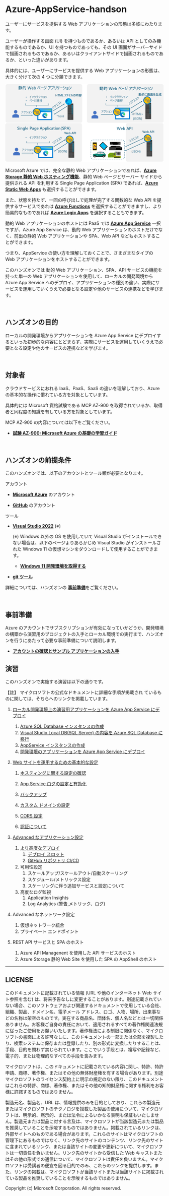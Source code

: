 # Azure-AppService-handson
ユーザーにサービスを提供する Web アプリケーションの形態は多岐にわたります。

ユーザーが操作する画面 (UI) を持つものであるか、あるいは API としてのみ機能するものであるか、UI を持つものであっても、その UI 画面がサーバーサイドで描画されるものであるか、あるいはクライアントサイドで描画されるものであるか、といった違いがあります。

具体的には、ユーザーにサービスを提供する Web アプリケーションの形態は、大きく分けて次の 4 つに分類できます。

![Web アプリケーションの 4 形態](images/23fourTypeOf_WebApps.png)

Microsoft Azure では、完全な静的 Web アプリケーションであれば、[**Azure Storage 静的 Web ホスティング機能**](https://learn.microsoft.com/ja-jp/azure/storage/blobs/storage-blob-static-website-how-to?tabs=azure-portal)、静的 Web ページとサーバー サイドから提供される API を利用する Single Page Application (SPA) であれば、[**Azure Static Web Apps**](https://learn.microsoft.com/ja-jp/azure/static-web-apps/overview) も選択することができます。

また、状態を持たず、一回の呼び出しで処理が完了する関数的な Web API を提供するサービスであれは [**Azure Functions**](https://learn.microsoft.com/ja-jp/azure/azure-functions/functions-proxies) を選択することができますし、より簡易的なものであれば [**Azure Logic Apps**](https://learn.microsoft.com/ja-jp/azure/connectors/connectors-native-reqres?tabs=consumption) を選択することもできます。

動的 Web アプリケーションのホストには PaaS では [**Azure App Service**](https://learn.microsoft.com/ja-jp/azure/app-service) 一択ですが、Azure App Service は、動的 Web アプリケーションのホストだけでなく、前出の静的 Web アプリケーションや SPA、Web API などもホストすることができます。

つまり、AppService の使い方を理解しておくことで、さまざまなタイプの Web アプリケーションをホストすることができます。

このハンズオンでは 動的 Web アプリケーション、SPA、API サービスの機能を持った単一の Web アプリケーションを使用して、ローカルの開発環境から Azure App Service へのデプロイ、アプリケーションの種別の違い、実際にサービスを運用していくうえで必要となる設定や他のサービスの連携などを学びます。

<br>

## ハンズオンの目的

ローカルの開発環境からアプリケーションを Azure App Service にデプロイするといった初歩的な内容にとどまらず、実際にサービスを運用していくうえで必要となる設定や他のサービスの連携などを学びます。

<br>

## 対象者

クラウドサービスにおれる IaaS、PaaS、SaaS の違いを理解しており、Azure の基本的な操作に慣れている方を対象としています。

具体的には Microsoft 資格試験である MCP AZ-900 を取得されているか、取得者と同程度の知識を有している方を対象としています。

 MCP AZ-900 の内容については以下をご覧ください。

 * [**試験 AZ-900: Microsoft Azure の基礎の学習ガイド**](https://learn.microsoft.com/ja-jp/credentials/certifications/resources/study-guides/az-900)

<br>

## ハンズオンの前提条件

このハンズオンでは、以下のアカウントとツール類が必要となります。

アカウント

- [**Microsoft Azure**](https://docs.microsoft.com/ja-jp/dotnet/azure/create-azure-account) のアカウント 
     
- [**GitHub**](https://github.com/join) のアカウント

ツール

- [**Visual Studio 2022**](https://visualstudio.microsoft.com/ja/downloads/) (※)

    (※) Windows 以外の OS を使用していて Visual Studio がインストールできない場合は、以下のページよりあらかじめ Visual Studio がインストールされた Windows 11 の仮想マシンをダウンロードして使用することができます。

    * [**Windows 11 開発環境を取得する**](https://developer.microsoft.com/ja-jp/windows/downloads/virtual-machines/)


- [**git ツール**](https://git-scm.com/downloads)

詳細については、ハンズオンの [**事前準備**](preparation.md)をご覧ください。

<br>

## 事前準備

Azure のアカウントでサブスクリプションが有効になっていかどうか、開発環境の構築から演習用のプロジェクトの入手とローカル環境での実行まで、ハンズオンを行うにあたって必要な事前準備について説明します。

* [**アカウントの確認とサンプル アプリケーションの入手**](preparation.md)


## 演習

このハンズオンで実施する演習は以下の通りです。

【註】 マイクロソフトの公式なドキュメントに詳細な手順が掲載され
ているものに関しては、そちらへのリンクを掲載しています。

1. [ローカル開発環境上の演習用アプリケーションを Azure App Service にデプロイ](ex01.md)
    1. [Azure SQL Database インスタンスの作成](ex01.md#%E3%82%BF%E3%82%B9%E3%82%AF-1-azure-sql-database-%E3%82%A4%E3%83%B3%E3%82%B9%E3%82%BF%E3%83%B3%E3%82%B9%E3%81%AE%E4%BD%9C%E6%88%90)
    2. [Visual Studio Local DB(SQL Server) の内容を Azure SQL Database に移行](ex01.md#%E3%82%BF%E3%82%B9%E3%82%AF-2-visual-studio-%E9%96%8B%E7%99%BA%E7%94%A8%E3%83%87%E3%83%BC%E3%82%BF%E3%83%99%E3%83%BC%E3%82%B9%E3%81%AE%E5%86%85%E5%AE%B9%E3%82%92-azure-sql-database-%E3%81%AB%E7%A7%BB%E8%A1%8C)
    3. [AppService インスタンスの作成](ex01.md#%E3%82%BF%E3%82%B9%E3%82%AF-3-appservice-%E3%82%A4%E3%83%B3%E3%82%B9%E3%82%BF%E3%83%B3%E3%82%B9%E3%81%AE%E4%BD%9C%E6%88%90)
    4. [開発環境のアプリケーションを Azure App Service にデプロイ](ex01.md#%E3%82%BF%E3%82%B9%E3%82%AF-4-appservice-%E3%81%AB%E3%82%A2%E3%83%97%E3%83%AA%E3%82%B1%E3%83%BC%E3%82%B7%E3%83%A7%E3%83%B3%E3%82%92%E3%83%87%E3%83%97%E3%83%AD%E3%82%A4)

2. [Web サイトを運用するための基本的な設定](ex02.md)
    1. [ホスティングに関する設定の確認](ex02.md#%E3%82%BF%E3%82%B9%E3%82%AF-1--%E3%83%9B%E3%82%B9%E3%83%86%E3%82%A3%E3%83%B3%E3%82%B0%E3%81%AB%E9%96%A2%E3%81%99%E3%82%8B%E8%A8%AD%E5%AE%9A%E3%81%AE%E7%A2%BA%E8%AA%8D)

    2. [App Service ログの設定と有効化](ex02.md#%E3%82%BF%E3%82%B9%E3%82%AF-2--app-service-%E3%83%AD%E3%82%B0%E3%81%AE%E8%A8%AD%E5%AE%9A%E3%81%A8%E6%9C%89%E5%8A%B9%E5%8C%96)
    3. [バックアップ](ex02.md#%E3%82%BF%E3%82%B9%E3%82%AF-3--%E3%83%90%E3%83%83%E3%82%AF%E3%82%A2%E3%83%83%E3%83%97)
    4. [カスタム ドメインの設定](ex02.md#%E3%82%BF%E3%82%B9%E3%82%AF-4--%E3%82%AB%E3%82%B9%E3%82%BF%E3%83%A0-%E3%83%89%E3%83%A1%E3%82%A4%E3%83%B3%E3%81%AE%E8%A8%AD%E5%AE%9A)
    5. [CORS 設定](ex02.md#%E3%82%BF%E3%82%B9%E3%82%AF-5--cors-%E8%A8%AD%E5%AE%9A%E3%81%AE%E7%A2%BA%E8%AA%8D%E3%81%A8%E5%A4%89%E6%9B%B4)
    6. [認証について](ex02.md#%E3%82%BF%E3%82%B9%E3%82%AF-6--%E8%AA%8D%E8%A8%BC%E3%81%AB%E3%81%A4%E3%81%84%E3%81%A6)


3. [Advanced なアプリケーション設定](ex03.md)
    1. [より高度なデプロイ](#%E3%82%BF%E3%82%B9%E3%82%AF-1--%E3%82%88%E3%82%8A%E9%AB%98%E5%BA%A6%E3%81%AA%E3%83%87%E3%83%97%E3%83%AD%E3%82%A4)
        1. [デプロイ スロット](#%E3%82%BF%E3%82%B9%E3%82%AF-11--%E3%83%87%E3%83%97%E3%83%AD%E3%82%A4-%E3%82%B9%E3%83%AD%E3%83%83%E3%83%88)
        2. [GitHub リポジトリ CI/CD](#%E3%82%BF%E3%82%B9%E3%82%AF-12--github-actions-%E3%81%AB%E3%82%88%E3%82%8B-cicd)
    2. 可用性設定
        1. スケールアップ/スケールアウト/自動スケーリング
        2. スケジュール/メトリックス設定
        3. スケーリングに伴う追加サービスと設定について
    3. 高度なログ監視
        1. Application Insights
        2. Log Analytics (警告,メトリック、ログ)
4. Advanced なネットワーク設定
    1. 仮想ネットワーク統合
    2. プライベート エンドポイント
5. REST API サービスと SPA のホスト
    1. Azure API Managenent を使用した API サービスのホスト
    2. Azure Storage 静的 Web Site を使用した SPA の AppShell のホスト

---
## LICENSE

このドキュメントに記載されている情報 (URL や他のインターネット Web サイト参照を含む) は、将来予告なしに変更することがあります。別途記載されていない場合、このソフトウェアおよび関連するドキュメントで使用している会社、組織、製品、ドメイン名、電子メール アドレス、ロゴ、人物、場所、出来事などの名称は架空のものです。実在する商品名、団体名、個人名などとは一切関係ありません。お客様ご自身の責任において、適用されるすべての著作権関連法規に従ったご使用をお願いいたします。著作権法による制限に関係なく、マイクロソフトの書面による許可なしに、このドキュメントの一部または全部を複製したり、検索システムに保存または登録したり、別の形式に変換したりすることは、手段、目的を問わず禁じられています。ここでいう手段とは、複写や記録など、電子的、または物理的なすべての手段を含みます。

マイクロソフトは、このドキュメントに記載されている内容に関し、特許、特許申請、商標、著作権、またはその他の無体財産権を有する場合があります。別途マイクロソフトのライセンス契約上に明示の規定のない限り、このドキュメントはこれらの特許、商標、著作権、またはその他の知的財産権に関する権利をお客様に許諾するものではありません。

製造元名、製品名、URL は、情報提供のみを目的としており、これらの製造元またはマイクロソフトのテクノロジを搭載した製品の使用について、マイクロソフトは、明示的、黙示的、または法令によるいかなる表明も保証もいたしません。製造元または製品に対する言及は、マイクロソフトが当該製造元または製品を推奨していることを示唆するものではありません。掲載されているリンクは、外部サイトへのものである場合があります。これらのサイトはマイクロソフトの管理下にあるものではなく、リンク先のサイトのコンテンツ、リンク先のサイトに含まれているリンク、または当該サイトの変更や更新について、マイクロソフトは一切責任を負いません。リンク先のサイトから受信した Web キャストまたはその他の形式での通信について、マイクロソフトは責任を負いません。マイクロソフトは受講者の便宜を図る目的でのみ、これらのリンクを提供します。また、リンクの掲載は、マイクロソフトが当該サイトまたは当該サイトに掲載されている製品を推奨していることを示唆するものではありません。

Copyright (c) Microsoft Corporation. All rights reserved.












